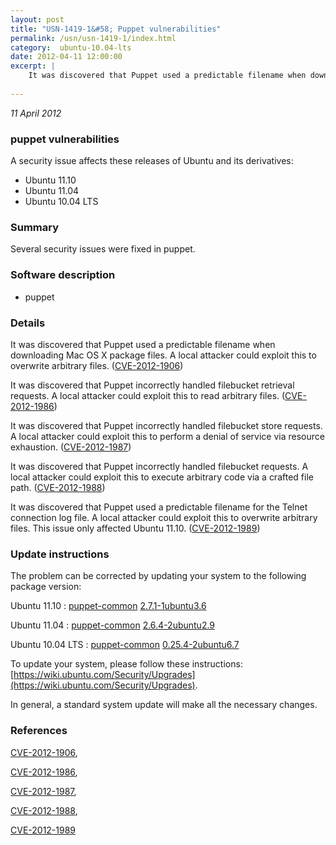 ```yaml
---
layout: post
title: "USN-1419-1&#58; Puppet vulnerabilities"
permalink: /usn/usn-1419-1/index.html
category:  ubuntu-10.04-lts
date: 2012-04-11 12:00:00
excerpt: |
    It was discovered that Puppet used a predictable filename when downloading Mac OS X package files. A local attacker could exploit this to overwrite arbitrary files. ([CVE-2012-1906](http://people.ubuntu.com/~ubuntu-security/cve/CVE-2012-1906))
    
--- 
```

 
 

*11 April 2012*

### puppet vulnerabilities

A security issue affects these releases of Ubuntu and its derivatives:

* Ubuntu 11.10
* Ubuntu 11.04
* Ubuntu 10.04 LTS

### Summary

Several security issues were fixed in puppet. 

### Software description

* puppet 

### Details

It was discovered that Puppet used a predictable filename when downloading Mac OS X package files. A local attacker could exploit this to overwrite arbitrary files. ([CVE-2012-1906](http://people.ubuntu.com/~ubuntu-security/cve/CVE-2012-1906))

It was discovered that Puppet incorrectly handled filebucket retrieval requests. A local attacker could exploit this to read arbitrary files. ([CVE-2012-1986](http://people.ubuntu.com/~ubuntu-security/cve/CVE-2012-1986))

It was discovered that Puppet incorrectly handled filebucket store requests. A local attacker could exploit this to perform a denial of service via resource exhaustion. ([CVE-2012-1987](http://people.ubuntu.com/~ubuntu-security/cve/CVE-2012-1987))

It was discovered that Puppet incorrectly handled filebucket requests. A local attacker could exploit this to execute arbitrary code via a crafted file path. ([CVE-2012-1988](http://people.ubuntu.com/~ubuntu-security/cve/CVE-2012-1988))

It was discovered that Puppet used a predictable filename for the Telnet connection log file. A local attacker could exploit this to overwrite arbitrary files. This issue only affected Ubuntu 11.10. ([CVE-2012-1989](http://people.ubuntu.com/~ubuntu-security/cve/CVE-2012-1989)) 

### Update instructions

The problem can be corrected by updating your system to the following package version:

Ubuntu 11.10
 : [puppet-common](https://launchpad.net/ubuntu/+source/puppet) <span> [2.7.1-1ubuntu3.6](https://launchpad.net/ubuntu/+source/puppet/2.7.1-1ubuntu3.6) </span> 

Ubuntu 11.04
 : [puppet-common](https://launchpad.net/ubuntu/+source/puppet) <span> [2.6.4-2ubuntu2.9](https://launchpad.net/ubuntu/+source/puppet/2.6.4-2ubuntu2.9) </span> 

Ubuntu 10.04 LTS
 : [puppet-common](https://launchpad.net/ubuntu/+source/puppet) <span> [0.25.4-2ubuntu6.7](https://launchpad.net/ubuntu/+source/puppet/0.25.4-2ubuntu6.7) </span> 

To update your system, please follow these instructions: [https://wiki.ubuntu.com/Security/Upgrades](https://wiki.ubuntu.com/Security/Upgrades).

In general, a standard system update will make all the necessary changes. 

### References

 
 [CVE-2012-1906](http://people.ubuntu.com/~ubuntu-security/cve/CVE-2012-1906), 

 [CVE-2012-1986](http://people.ubuntu.com/~ubuntu-security/cve/CVE-2012-1986), 

 [CVE-2012-1987](http://people.ubuntu.com/~ubuntu-security/cve/CVE-2012-1987), 

 [CVE-2012-1988](http://people.ubuntu.com/~ubuntu-security/cve/CVE-2012-1988), 

 [CVE-2012-1989](http://people.ubuntu.com/~ubuntu-security/cve/CVE-2012-1989)
 

